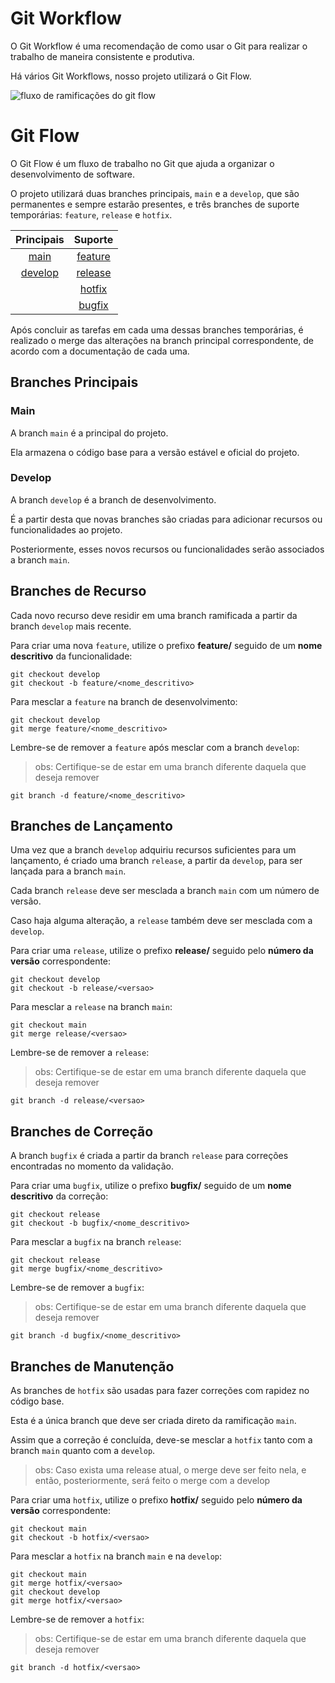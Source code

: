 # Git Workflow

O Git Workflow é uma recomendação de como usar o Git para realizar o trabalho de maneira consistente e produtiva.

Há vários Git Workflows, nosso projeto utilizará o Git Flow.

![fluxo de ramificações do git flow](https://www.lumis.com.br/data/files/FC/F4/E3/0A/098EA7108FA5E7A7C808A8A8/Gitflow_-_blog_-_interna.png)

# Git Flow

O Git Flow é um fluxo de trabalho no Git que ajuda a organizar o desenvolvimento de software.

O projeto utilizará duas branches principais, `main` e a `develop`, que são permanentes e sempre estarão presentes, e três branches de suporte temporárias: `feature`, `release` e `hotfix`.

|           Principais         |             Suporte            |
|:----------------------------:|:------------------------------:|
|[main](#branches-principais)   |[feature](#branches-de-recurso)   |
|[develop](#branches-principais)|[release](#branches-de-lançamento)|
|                              |[hotfix](#branches-de-manutenção)  |
|                              |[bugfix](#branches-de-correção)    |

Após concluir as tarefas em cada uma dessas branches temporárias, é realizado o merge das alterações na branch principal correspondente, de acordo com a documentação de cada uma.

## Branches Principais
### Main

A branch `main` é a principal do projeto. 

Ela armazena o código base para a versão estável e oficial do projeto.

### Develop

A branch `develop` é a branch de desenvolvimento. 

É a partir desta que novas branches são criadas para adicionar recursos ou funcionalidades ao projeto.

Posteriormente, esses novos recursos ou funcionalidades serão associados a branch `main`.

## Branches de Recurso
Cada novo recurso deve residir em uma branch ramificada a partir da branch `develop` mais recente.

Para criar uma nova `feature`, utilize o prefixo **feature/** seguido de um **nome descritivo** da funcionalidade:

```git
git checkout develop
git checkout -b feature/<nome_descritivo>
```

Para mesclar a `feature` na branch de desenvolvimento:

```git
git checkout develop
git merge feature/<nome_descritivo>
```

Lembre-se de remover a `feature` após mesclar com a branch `develop`:

> obs: Certifique-se de estar em uma branch diferente daquela que deseja remover

```git
git branch -d feature/<nome_descritivo>
```

## Branches de Lançamento
Uma vez que a branch `develop` adquiriu recursos suficientes para um lançamento, é criado uma branch `release`, a partir da `develop`, para ser lançada para a branch `main`.

Cada branch `release` deve ser mesclada a branch `main` com um número de versão.

Caso haja alguma alteração, a `release` também deve ser mesclada com a `develop`.

Para criar uma `release`, utilize o prefixo **release/** seguido pelo **número da versão** correspondente:

```git
git checkout develop
git checkout -b release/<versao>
```

Para mesclar a `release` na branch `main`:

```git
git checkout main
git merge release/<versao>
```

Lembre-se de remover a `release`:

> obs: Certifique-se de estar em uma branch diferente daquela que deseja remover

```git
git branch -d release/<versao>
```

## Branches de Correção
A branch `bugfix` é criada a partir da branch `release` para correções encontradas no momento da validação.

Para criar uma `bugfix`, utilize o prefixo **bugfix/** seguido de um **nome descritivo** da correção:

```git
git checkout release
git checkout -b bugfix/<nome_descritivo>
```

Para mesclar a `bugfix` na branch `release`:

```git
git checkout release
git merge bugfix/<nome_descritivo>
```

Lembre-se de remover a `bugfix`:

> obs: Certifique-se de estar em uma branch diferente daquela que deseja remover

```git
git branch -d bugfix/<nome_descritivo>
```

## Branches de Manutenção
As branches de `hotfix` são usadas para fazer correções com rapidez no código base.

Esta é a única branch que deve ser criada direto da ramificação `main`.

Assim que a correção é concluída, deve-se mesclar a `hotfix` tanto com a branch `main` quanto com a `develop`.

> obs: Caso exista uma release atual, o merge deve ser feito nela, e então, posteriormente, será feito o merge com a develop

Para criar uma `hotfix`, utilize o prefixo **hotfix/** seguido pelo **número da versão** correspondente:

```git
git checkout main
git checkout -b hotfix/<versao>
```

Para mesclar a `hotfix` na branch `main` e na `develop`:

```git
git checkout main
git merge hotfix/<versao>
git checkout develop
git merge hotfix/<versao>
```

Lembre-se de remover a `hotfix`:

> obs: Certifique-se de estar em uma branch diferente daquela que deseja remover

```git
git branch -d hotfix/<versao>
```